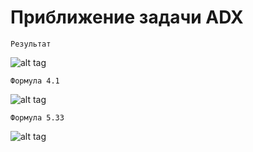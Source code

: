 # Приближение задачи ADX

    Результат
    
![alt tag](https://github.com/PC-SET/ADX_Approximation/blob/main/Image/0.jpg?raw=true "Графики")​

    Формула 4.1
    
![alt tag](https://github.com/PC-SET/ADX_Approximation/blob/main/Image/1.jpg?raw=true "4.1")​

    Формула 5.33

![alt tag](https://github.com/PC-SET/ADX_Approximation/blob/main/Image/2.jpg?raw=true "5.33")​

